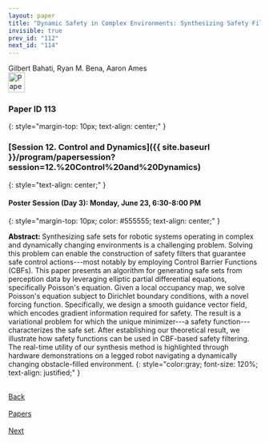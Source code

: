 ```yaml
---
layout: paper
title: "Dynamic Safety in Complex Environments: Synthesizing Safety Filters with Poisson’s Equation"
invisible: true
prev_id: "112"
next_id: "114"
---
```

<div class="paper-authors">
  <div class="paper-author-box">
    <div class="paper-author-name">Gilbert Bahati, Ryan M. Bena, Aaron Ames</div>
    <div class="paper-author-uni"></div>
  </div>
</div>

<div class="paper-pdf">
  <div>
    <a href="https://www.roboticsproceedings.org/rss21/p113.pdf" title="Download PDF" target="_blank">
      <img src="{{ site.baseurl }}/images/paper_link_cardinal_red.png" alt="Paper PDF" width="33" height="40" />
    </a>
  </div>
</div>

### Paper ID 113
{: style="margin-top: 10px; text-align: center;" }

### [Session 12. Control and Dynamics]({{ site.baseurl }}/program/papersession?session=12.%20Control%20and%20Dynamics)
{: style="text-align: center;" }

#### Poster Session (Day 3): Monday, June 23, 6:30-8:00 PM
{: style="margin-top: 10px; color: #555555; text-align: center;" }

<b style="color: black;">Abstract: </b>Synthesizing safe sets for robotic systems operating in complex and dynamically changing environments is a challenging problem. Solving this problem can enable the construction of safety filters that guarantee safe control actions---most notably by employing Control Barrier Functions (CBFs). This paper presents an algorithm for generating safe sets from perception data by leveraging elliptic partial differential equations, specifically Poisson's equation. Given a local occupancy map, we solve Poisson's equation subject to Dirichlet boundary conditions, with a novel forcing function. Specifically, we design a smooth guidance vector field, which encodes gradient information required for safety. The result is a variational problem for which the unique minimizer---a safety function---characterizes the safe set. After establishing our theoretical result, we illustrate how safety functions can be used in CBF-based safety filtering. The real-time utility of our synthesis method is highlighted through hardware demonstrations on a legged robot navigating a dynamically changing obstacle-filled environment.
{: style="color:gray; font-size: 120%; text-align: justified;" }

<div class="paper-menu">
  <div class="paper-menu-inner">
    <a href="{{ site.baseurl }}/program/papers/112/" title="Previous Paper">
            <div class="paper-menu-icon">
                <i class="fa fa-chevron-left"></i><br>
                <span class="paper-menu-label">Back</span>
            </div>
        </a>
    <a href="{{ site.baseurl }}/program/papers" title="All Papers">
      <div class="paper-menu-icon">
        <i class="fa fa-list"></i><br>
        <span class="paper-menu-label">Papers</span>
      </div>
    </a>
    <a href="{{ site.baseurl }}/program/papers/114/" title="Next Paper">
            <div class="paper-menu-icon">
                <i class="fa fa-chevron-right"></i><br>
                <span class="paper-menu-label">Next</span>
            </div>
        </a>
  </div>
</div>
